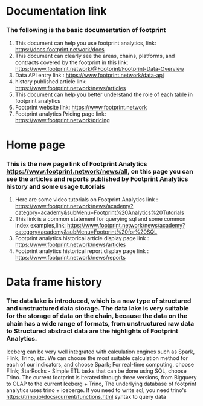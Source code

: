 

# Documentation link
### The following is the basic documentation of footprint
1. This document can help you use footprint analytics, link: https://docs.footprint.network/docs
2. This document can clearly see the areas, chains, platforms, and contracts covered by the footprint in this link: https://www.footprint.network/@Footprint/Footprint-Data-Overview
3. Data API entry link : https://www.footprint.network/data-api
4. history published article link: https://www.footprint.network/news/articles
5. This document can help you better understand the role of each table in footprint analytics
6. Footprint website link: https://www.footprint.network
7. Footprint analytics Pricing page link: https://www.footprint.network/pricing

# Home page
### This is the new page link of Footprint Analytics https://www.footprint.network/news/all, on this page you can see the articles and reports published by Footprint Analytics history and some usage tutorials
1. Here are some video tutorials on Footprint Analytics link : https://www.footprint.network/news/academy?category=academy&subMenu=Footprint%20Analytics%20Tutorials
2. This link is a common statement for querying sql and some common index examples,link: https://www.footprint.network/news/academy?category=academy&subMenu=Footprint%20for%20SQL
3. Footprint analytics historical article display page link : https://www.footprint.network/news/articles
4. Footprint analytics historical report display page link : https://www.footprint.network/news/reports

# Data frame history
### The data lake is introduced, which is a new type of structured and unstructured data storage. The data lake is very suitable for the storage of data on the chain, because the data on the chain has a wide range of formats, from unstructured raw data to Structured abstract data are the highlights of Footprint Analytics.
Iceberg can be very well integrated with calculation engines such as Spark, Flink, Trino, etc. We can choose the most suitable calculation method for each of our indicators, and choose Spark;
For real-time computing, choose Flink;
StarRocks - Simple ETL tasks that can be done using SQL, choose Trino.
The current footprint is iterated through three versions, from Bigquery to OLAP to the current Iceberg + Trino,
The underlying database of footprint analytics uses trino + iceberge. If you need to write sql, you need trino's https://trino.io/docs/current/functions.html syntax to query data

